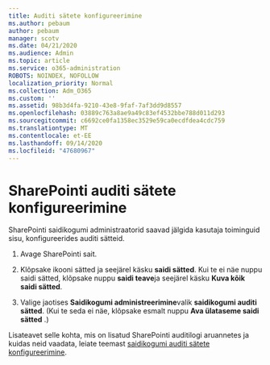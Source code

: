 ```yaml
---
title: Auditi sätete konfigureerimine
ms.author: pebaum
author: pebaum
manager: scotv
ms.date: 04/21/2020
ms.audience: Admin
ms.topic: article
ms.service: o365-administration
ROBOTS: NOINDEX, NOFOLLOW
localization_priority: Normal
ms.collection: Adm_O365
ms.custom: ''
ms.assetid: 98b3d4fa-9210-43e8-9faf-7af3dd9d8557
ms.openlocfilehash: 03889c763a8ae9a49c83ef4532bbe788d011d293
ms.sourcegitcommit: c6692ce0fa1358ec3529e59ca0ecdfdea4cdc759
ms.translationtype: MT
ms.contentlocale: et-EE
ms.lasthandoff: 09/14/2020
ms.locfileid: "47680967"
---
```

# <a name="configure-sharepoint-audit-settings"></a>SharePointi auditi sätete konfigureerimine

SharePointi saidikogumi administraatorid saavad jälgida kasutaja toiminguid sisu, konfigureerides auditi sätteid.
  
1. Avage SharePointi sait.
    
2. Klõpsake ikooni sätted ja seejärel käsku **saidi sätted**. Kui te ei näe nuppu saidi sätted, klõpsake nuppu **saidi teave**ja seejärel käsku **Kuva kõik saidi sätted**.
    
3. Valige jaotises **Saidikogumi administreerimine**valik **saidikogumi auditi sätted**. (Kui te seda ei näe, klõpsake esmalt nuppu **Ava ülataseme saidi sätted** .) 
    
Lisateavet selle kohta, mis on lisatud SharePointi auditilogi aruannetes ja kuidas neid vaadata, leiate teemast [saidikogumi auditi sätete konfigureerimine](https://go.microsoft.com/fwlink/?linkid=404050).
  

